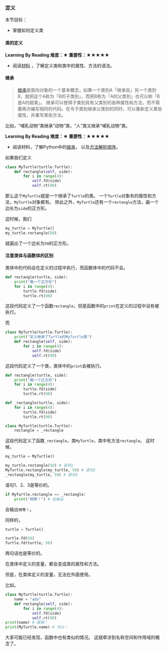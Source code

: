 ### 定义

本节目标：
- 掌握如何定义类

#### 类的定义

**Learning By Reading 难度：★ 重要性：★★★★★**

- 阅读[材料](https://www.liaoxuefeng.com/wiki/0014316089557264a6b348958f449949df42a6d3a2e542c000/001431864715651c99511036d884cf1b399e65ae0d27f7e000)
，了解定义类和类中的属性、方法的语法。

#### 继承

> [继承](https://zh.wikipedia.org/zh-hans/继承_(计算机科学))是面向对象的一个基本概念，如果一个类別A「继承自」另一个类別B，就把这个A称为「B的子类別」，而把B称为「A的父类別」也可以称「B是A的超类」。
继承可以使得子类別具有父类別的各种属性和方法，而不需要再次编写相同的代码。在令子类別继承父类別的同时，可以重新定义某些属性，并重写某些方法。

比如，“哺乳动物”类继承“动物”类，“人”类又继承“哺乳动物”类。

**Learning By Reading 难度：★ 重要性：★★★★★**

- 阅读材料，了解Python中的[继承](https://www.cnblogs.com/jason-lv/p/8325324.html)，
以及[方法解析顺序](https://www.cnblogs.com/whatisfantasy/p/6046991.html)。

如果我们定义
```python
class MyTurtle(turtle.Turtle):
    def rectangle(self, side):
        for i in range(4):
            self.fd(side)
            self.rt(90)
```
那么这个`MyTurtle`就是一个继承了`Turtle`的类。
一个`Turtle`对象有的属性和方法，`MyTurtle`对象都有。
除此之外，`MyTurtle`还有一个`rectangle`方法，画一个边长为`side`的正方形。

这时候，我们
```python
my_turtle = MyTurtle()
my_turtle.rectangle(50)
```
就画出了一个边长为`50`的正方形。

#### 注意类体与函数体的区别

类体中的代码会在定义的过程中执行，而函数体中的代码不会。
```python
def rectangle(turtle, side):
    print("画一个正方形")
    for i in range(4):
        turtle.fd(side)
        turtle.rt(90)
```
这段代码定义了一个函数`rectangle`，但是函数中的`print`在定义的过程中没有被执行。

而
```python
class MyTurtle(turtle.Turtle):
    print("定义继承了Turtle的MyTurtle类")
    def rectangle(self, side):
        for i in range(4):
            self.fd(side)
            self.rt(90)
```
这段代码定义了一个类，类体中的`print`会被执行。

```python
def rectangle(turtle, side):
    print("画一个正方形")
    for i in range(4):
        turtle.fd(side)
        turtle.rt(90)
```

```python
def _rectangle(turtle, side):
    for i in range(4):
        turtle.fd(side)
        turtle.rt(90)

class MyTurtle(turtle.Turtle):
    rectangle = _rectangle
```
这段代码定义了函数`_rectangle`，类`MyTurtle`，类中有方法`rectangle`。
这时候，
```python
my_turtle = MyTurtle()

my_turtle.rectangle(50) # 语句1
MyTurtle.rectangle(my_turtle, 50) # 语句2
_rectangle(my_turtle, 50) # 语句3
```
语句1、2、3是等价的。

```python
if MyTurtle.rectangle == _rectangle:
    print("相等！") # 会输出
```
会输出`相等！`。

同样的，
```python
turtle = Turtle()

turtle.fd(50)
Turtle.fd(turtle, 50)
```
两句话也是等价的。

在类体中定义的变量，都会变成类的属性和方法。

但是，在类体定义的变量，无法在外面使用。

比如，
```python
class MyTurtle(turtle.Turtle):
    name = "ada"
    def rectangle(self, side):
        for i in range(4):
            self.fd(side)
            self.rt(90)
print(name) # 报错！
print(MyTurtle.name) # 可以！
```

大家可能已经发现，函数中也有类似的情况。
这就牵涉到名称空间和作用域的概念了。
